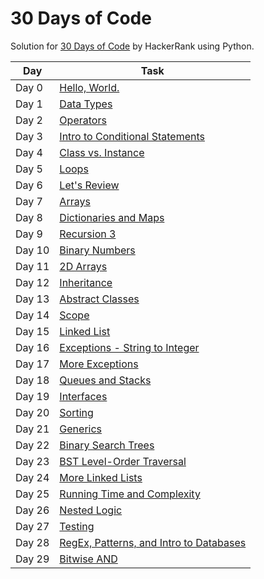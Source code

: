 # 30 Days of Code

Solution for [30 Days of Code](https://www.hackerrank.com/domains/tutorials/30-days-of-code) by  HackerRank using Python.

|  Day | Task |
| --- | --- |
|  Day 0 |  [Hello, World.](https://github.com/sree-hari-s/MasteringPyTrail/blob/master/Extras/30%20Days%20of%20Code/Day-00%20Hello%20World/main.py) |
|  Day 1 |   [Data Types](https://github.com/sree-hari-s/MasteringPyTrail/blob/master/Extras/30%20Days%20of%20Code/Day-01%20Data%20Types/main.py) |
| Day 2 |  [Operators](https://github.com/sree-hari-s/MasteringPyTrail/blob/master/Extras/30%20Days%20of%20Code/Day-02%20Operators/main.py) |
| Day 3 |  [Intro to Conditional Statements](https://github.com/sree-hari-s/MasteringPyTrail/blob/master/Extras/30%20Days%20of%20Code/Day-03%20Intro%20to%20Conditional%20Statements/main.py)|
| Day 4 |  [Class vs. Instance](https://github.com/sree-hari-s/MasteringPyTrail/blob/master/Extras/30%20Days%20of%20Code/Day-04%20Class%20Vs%20Instance/main.py)|
| Day 5 | [Loops](https://github.com/sree-hari-s/MasteringPyTrail/blob/master/Extras/30%20Days%20of%20Code/Day-05%20Loops/main.py) |
| Day 6 |  [Let's Review](https://github.com/sree-hari-s/MasteringPyTrail/blob/master/Extras/30%20Days%20of%20Code/Day-06%20Let's%20Review/main.py)|
| Day 7 |  [Arrays](https://github.com/sree-hari-s/MasteringPyTrail/blob/master/Extras/30%20Days%20of%20Code/Day-07-Arrays/main.py)|
| Day 8 |  [Dictionaries and Maps](https://github.com/sree-hari-s/MasteringPyTrail/blob/master/Extras/30%20Days%20of%20Code/Day-08-Dictionaries%20and%20Maps/main.py)|
| Day 9 |  [Recursion 3](https://github.com/sree-hari-s/MasteringPyTrail/blob/master/Extras/30%20Days%20of%20Code/Day-09-Recursion%203/main.py)|
| Day 10 |  [Binary Numbers](https://github.com/sree-hari-s/MasteringPyTrail/blob/master/Extras/30%20Days%20of%20Code/Day-10-Binary%20Numbers/main.py)|
| Day 11 |  [2D Arrays](https://github.com/sree-hari-s/MasteringPyTrail/blob/master/Extras/30%20Days%20of%20Code/Day-11-2D%20Arrays/main.py)|
| Day 12 |  [Inheritance](https://github.com/sree-hari-s/MasteringPyTrail/blob/master/Extras/30%20Days%20of%20Code/Day-12-Inheritance/main.py)|
| Day 13 |  [Abstract Classes](https://github.com/sree-hari-s/MasteringPyTrail/blob/master/Extras/30%20Days%20of%20Code/Day-13-Abstract%20Classes/main.py)|
| Day 14 |  [Scope](https://github.com/sree-hari-s/MasteringPyTrail/blob/master/Extras/30%20Days%20of%20Code/Day-14-Scope/main.py)|
| Day 15 |  [Linked List](https://github.com/sree-hari-s/MasteringPyTrail/blob/master/Extras/30%20Days%20of%20Code/Day-15-Linked%20List/main.py)|
| Day 16 |  [Exceptions - String to Integer](https://github.com/sree-hari-s/MasteringPyTrail/blob/master/Extras/30%20Days%20of%20Code/Day-16-Exceptions/main.py)|
| Day 17 |  [More Exceptions](https://github.com/sree-hari-s/MasteringPyTrail/blob/master/Extras/30%20Days%20of%20Code/Day-17-More%20Exceptions/main.py)|
| Day 18 |  [Queues and Stacks](https://github.com/sree-hari-s/MasteringPyTrail/blob/master/Extras/30%20Days%20of%20Code/Day-18-Queues%20and%20Stacks/main.py)|
| Day 19 |  [Interfaces](https://github.com/sree-hari-s/MasteringPyTrail/blob/master/Extras/30%20Days%20of%20Code/Day-19-Interfaces/main.py)|
| Day 20 |  [Sorting](https://github.com/sree-hari-s/MasteringPyTrail/blob/master/Extras/30%20Days%20of%20Code/Day-20-Sorting/main.py)|
| Day 21 |  [Generics](https://www.hackerrank.com/challenges/30-generics/problem?isFullScreen=true)|
| Day 22 |  [Binary Search Trees](https://github.com/sree-hari-s/MasteringPyTrail/blob/master/Extras/30%20Days%20of%20Code/Day-22-Binary%20Search%20Trees/main.py)|
| Day 23 |  [BST Level-Order Traversal](https://github.com/sree-hari-s/MasteringPyTrail/blob/master/Extras/30%20Days%20of%20Code/Day-23-BST%20Level%20Order-Traversal/main.py)|
| Day 24 |  [More Linked Lists](https://github.com/sree-hari-s/MasteringPyTrail/blob/master/Extras/30%20Days%20of%20Code/Day-24-More%20Linked%20Lists/main.py)|
| Day 25 |  [Running Time and Complexity](https://github.com/sree-hari-s/MasteringPyTrail/blob/master/Extras/30%20Days%20of%20Code/Day-25-Running%20Time%20and%20Complexity/main.py)|
| Day 26 |  [Nested Logic](https://github.com/sree-hari-s/MasteringPyTrail/blob/master/Extras/30%20Days%20of%20Code/Day-26-Nested%20Logic/main.py)|
| Day 27 |  [Testing](https://github.com/sree-hari-s/MasteringPyTrail/blob/master/Extras/30%20Days%20of%20Code/Day-27-Testing/main.py)|
| Day 28 |  [RegEx, Patterns, and Intro to Databases](https://github.com/sree-hari-s/MasteringPyTrail/blob/master/Extras/30%20Days%20of%20Code/Day-28-RegEx,Patterns%20and%20Intro%20to%20Db/main.py)|
| Day 29 |  [Bitwise AND](https://github.com/sree-hari-s/MasteringPyTrail/blob/master/Extras/30%20Days%20of%20Code/Day-29-Bitwise%20AND/main.py)|
